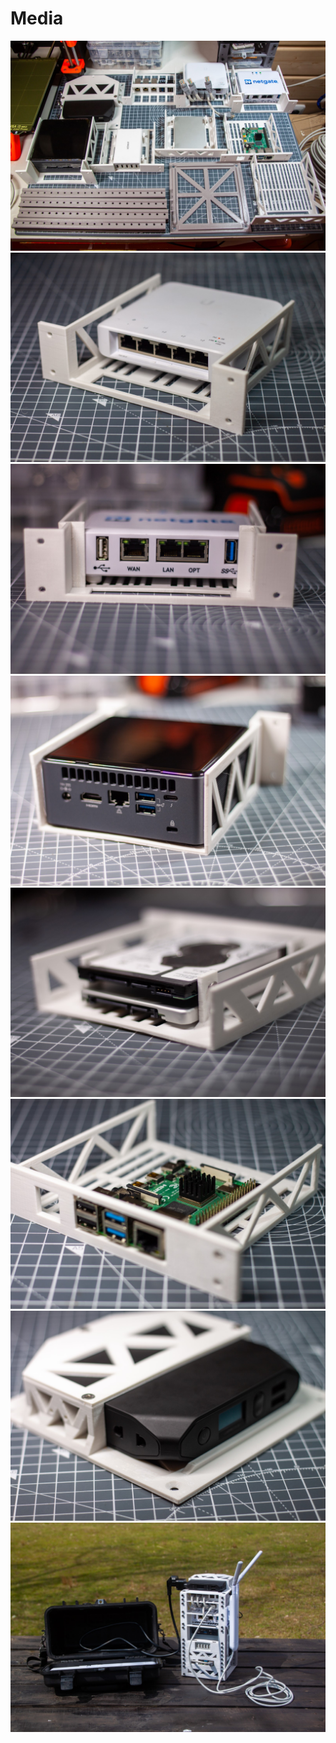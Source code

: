 # Media


![alt text](https://raw.githubusercontent.com/Wakoma/Nimble/master/assets/nimblemodelm-2%20(Large).jpg)
![alt text](https://raw.githubusercontent.com/Wakoma/Nimble/master/assets/nimblemodelm-8%20(Large).jpg)
![alt text](https://raw.githubusercontent.com/Wakoma/Nimble/master/assets/nimblemodelm-10%20(Large).jpg)
![alt text](https://raw.githubusercontent.com/Wakoma/Nimble/master/assets/nimblemodelm-13%20(Large).jpg)
![alt text](https://raw.githubusercontent.com/Wakoma/Nimble/master/assets/nimblemodelm-15%20(Large).jpg)
![alt text](https://raw.githubusercontent.com/Wakoma/Nimble/master/assets/nimblemodelm-16%20(Large).jpg)
![alt text](https://raw.githubusercontent.com/Wakoma/Nimble/master/assets/nimblemodelm-20%20(Large).jpg)
![alt text](https://raw.githubusercontent.com/Wakoma/Nimble/master/assets/nimblemodelm-38%20(Large).jpg)
